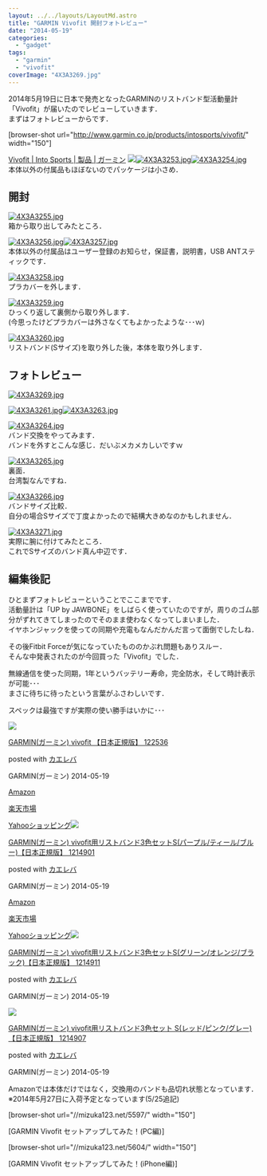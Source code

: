 ```yaml
---
layout: ../../layouts/LayoutMd.astro
title: "GARMIN Vivofit 開封フォトレビュー"
date: "2014-05-19"
categories: 
  - "gadget"
tags: 
  - "garmin"
  - "vivofit"
coverImage: "4X3A3269.jpg"
---
```


2014年5月19日に日本で発売となったGARMINのリストバンド型活動量計「Vivofit」が届いたのでレビューしていきます．  
まずはフォトレビューからです．

\[browser-shot url="http://www.garmin.co.jp/products/intosports/vivofit/" width="150"\]

[Vivofit | Into Sports | 製品 | ガーミン](http://www.garmin.co.jp/products/intosports/vivofit/) [![](/wp/images/4X3A3253.jpg)![4X3A3253.jpg](/wp/images/14198075216_8e5a24ca76_b.jpg)](http://b.hatena.ne.jp/entry/http://www.garmin.co.jp/products/intosports/vivofit/)[![4X3A3254.jpg](/wp/images/14034626560_6e2596a6ba_b.jpg)](http://www.flickr.com/photos/67522130@N08/14034626560/ "4X3A3254.jpg")  
本体以外の付属品もほぼないのでパッケージは小さめ．

## 開封

[![4X3A3255.jpg](/wp/images/14034575929_868f10ebbd_b.jpg)](http://www.flickr.com/photos/67522130@N08/14034575929/ "4X3A3255.jpg")  
箱から取り出してみたところ．

[![4X3A3256.jpg](/wp/images/14034629050_c6d7bf132a_b.jpg)](http://www.flickr.com/photos/67522130@N08/14034629050/ "4X3A3256.jpg")[![4X3A3257.jpg](/wp/images/14034630480_dda77d60d6_b.jpg)](http://www.flickr.com/photos/67522130@N08/14034630480/ "4X3A3257.jpg")  
本体以外の付属品はユーザー登録のお知らせ，保証書，説明書，USB ANTスティックです．

[![4X3A3258.jpg](/wp/images/14241421393_7139226ff0_b.jpg)](http://www.flickr.com/photos/67522130@N08/14241421393/ "4X3A3258.jpg")  
プラカバーを外します．

[![4X3A3259.jpg](/wp/images/14034580749_ffcbc5b6a7_b.jpg)](http://www.flickr.com/photos/67522130@N08/14034580749/ "4X3A3259.jpg")  
ひっくり返して裏側から取り外します．  
(今思ったけどプラカバーは外さなくてもよかったような･･･ｗ)

[![4X3A3260.jpg](/wp/images/14034666507_f2f894611c_b.jpg)](http://www.flickr.com/photos/67522130@N08/14034666507/ "4X3A3260.jpg")  
リストバンド(Sサイズ)を取り外した後，本体を取り外します．

## フォトレビュー

[![4X3A3269.jpg](/wp/images/14034644810_218ea7fc43_b.jpg)](http://www.flickr.com/photos/67522130@N08/14034644810/ "4X3A3269.jpg")

[![4X3A3261.jpg](/wp/images/14218875702_fa1371c1e2_b.jpg)](http://www.flickr.com/photos/67522130@N08/14218875702/ "4X3A3261.jpg")[![4X3A3263.jpg](/wp/images/14034638160_94f6f3e165_b.jpg)](http://www.flickr.com/photos/67522130@N08/14034638160/ "4X3A3263.jpg")

[![4X3A3264.jpg](/wp/images/14198090636_d8d81c45c4_b.jpg)](http://www.flickr.com/photos/67522130@N08/14198090636/ "4X3A3264.jpg")  
バンド交換をやってみます．  
バンドを外すとこんな感じ．だいぶメカメカしいですｗ

[![4X3A3265.jpg](/wp/images/14034598508_903bbf13c5_b.jpg)](http://www.flickr.com/photos/67522130@N08/14034598508/ "4X3A3265.jpg")  
裏面．  
台湾製なんですね．

[![4X3A3266.jpg](/wp/images/14198093036_ba891b10ae_b.jpg)](http://www.flickr.com/photos/67522130@N08/14198093036/ "4X3A3266.jpg")  
バンドサイズ比較．  
自分の場合Sサイズで丁度よかったので結構大きめなのかもしれません．

[![4X3A3271.jpg](/wp/images/14221053854_dd397609c8_b.jpg)](http://www.flickr.com/photos/67522130@N08/14221053854/ "4X3A3271.jpg")  
実際に腕に付けてみたところ．  
これでSサイズのバンド真ん中辺です．

## 編集後記

ひとまずフォトレビューということでここまでです．  
活動量計は「UP by JAWBONE」をしばらく使っていたのですが，周りのゴム部分がずれてきてしまったのでそのまま使わなくなってしまいました．  
イヤホンジャックを使っての同期や充電もなんだかんだ言って面倒でしたしね．

その後Fitbit Forceが気になっていたもののかぶれ問題もありスルー．  
そんな中発表されたのが今回買った「Vivofit」でした．

無線通信を使った同期，1年というバッテリー寿命，完全防水，そして時計表示が可能･･･  
まさに待ちに待ったという言葉がふさわしいです．

スペックは最強ですが実際の使い勝手はいかに･･･

[![](/wp/images/41J-oLUf65L._SL160_.jpg)](https://www.amazon.co.jp/exec/obidos/ASIN/B00JZ7USPQ/mizuka123-22/ref=nosim/)

[GARMIN(ガーミン) vivofit 【日本正規版】 122536](https://www.amazon.co.jp/exec/obidos/ASIN/B00JZ7USPQ/mizuka123-22/ref=nosim/)

posted with [カエレバ](http://kaereba.com)

GARMIN(ガーミン) 2014-05-19

[Amazon](http://www.amazon.co.jp/gp/search?keywords=vivofit&__mk_ja_JP=%83J%83%5E%83J%83i&tag=mizuka123-22 "アマゾン")

[楽天市場](http://hb.afl.rakuten.co.jp/hgc/032b53ee.4b34c5ee.0f4a541e.f440145e/?pc=http%3A%2F%2Fsearch.rakuten.co.jp%2Fsearch%2Fmall%2Fvivofit%2F-%2Ff.1-p.1-s.1-sf.0-st.A-v.2%3Fx%3D0%26scid%3Daf_ich_link_urltxt%26m%3Dhttp%3A%2F%2Fm.rakuten.co.jp%2F "楽天市場")

[Yahooショッピング![](/wp/images/41tBNSluDWL._SL160_.jpg)](//ck.jp.ap.valuecommerce.com/servlet/referral?sid=3066752&pid=881990642&vc_url=http%3A%2F%2Fshopping.search.yahoo.co.jp%2Fsearch%3FuIv%3Don%26ei%3DUTF-8%26tab_ex%3Dcommerce%26slider%3D0%26va%3Dvivofit "Yahooショッピング")

[GARMIN(ガーミン) vivofit用リストバンド3色セットS(パープル/ティール/ブルー)【日本正規版】 1214901](https://www.amazon.co.jp/exec/obidos/ASIN/B00HVBJPKW/mizuka123-22/ref=nosim/)

posted with [カエレバ](http://kaereba.com)

GARMIN(ガーミン) 2014-05-19

[Amazon](http://www.amazon.co.jp/gp/search?keywords=%83K%81%5B%83%7E%83%93%20vivofit%97p%83%8A%83X%83g%83o%83%93%83h3%90F%83Z%83b%83gS&__mk_ja_JP=%83J%83%5E%83J%83i&tag=mizuka123-22 "アマゾン")

[楽天市場](http://hb.afl.rakuten.co.jp/hgc/032b53ee.4b34c5ee.0f4a541e.f440145e/?pc=http%3A%2F%2Fsearch.rakuten.co.jp%2Fsearch%2Fmall%2F%25E3%2582%25AC%25E3%2583%25BC%25E3%2583%259F%25E3%2583%25B3%2520vivofit%25E7%2594%25A8%25E3%2583%25AA%25E3%2582%25B9%25E3%2583%2588%25E3%2583%2590%25E3%2583%25B3%25E3%2583%25893%25E8%2589%25B2%25E3%2582%25BB%25E3%2583%2583%25E3%2583%2588S%2F-%2Ff.1-p.1-s.1-sf.0-st.A-v.2%3Fx%3D0%26scid%3Daf_ich_link_urltxt%26m%3Dhttp%3A%2F%2Fm.rakuten.co.jp%2F "楽天市場")

[Yahooショッピング![](/wp/images/416kQR7YesL._SL160_.jpg)](//ck.jp.ap.valuecommerce.com/servlet/referral?sid=3066752&pid=881990642&vc_url=http%3A%2F%2Fshopping.search.yahoo.co.jp%2Fsearch%3FuIv%3Don%26ei%3DUTF-8%26tab_ex%3Dcommerce%26slider%3D0%26va%3D%25E3%2582%25AC%25E3%2583%25BC%25E3%2583%259F%25E3%2583%25B3%2520vivofit%25E7%2594%25A8%25E3%2583%25AA%25E3%2582%25B9%25E3%2583%2588%25E3%2583%2590%25E3%2583%25B3%25E3%2583%25893%25E8%2589%25B2%25E3%2582%25BB%25E3%2583%2583%25E3%2583%2588S "Yahooショッピング")

[GARMIN(ガーミン) vivofit用リストバンド3色セットS(グリーン/オレンジ/ブラック)【日本正規版】 1214911](https://www.amazon.co.jp/exec/obidos/ASIN/B00KANWFSM/mizuka123-22/ref=nosim/)

posted with [カエレバ](http://kaereba.com)

GARMIN(ガーミン) 2014-05-19

[![](/wp/images/41x6N0aGVnL._SL160_.jpg)](https://www.amazon.co.jp/exec/obidos/ASIN/B00KANWD2U/mizuka123-22/ref=nosim/)

[GARMIN(ガーミン) vivofit用リストバンド3色セット S(レッド/ピンク/グレー)【日本正規版】 1214907](https://www.amazon.co.jp/exec/obidos/ASIN/B00KANWD2U/mizuka123-22/ref=nosim/)

posted with [カエレバ](http://kaereba.com)

GARMIN(ガーミン) 2014-05-19

Amazonでは本体だけではなく，交換用のバンドも品切れ状態となっています．  
※2014年5月27日に入荷予定となっています(5/25追記)

\[browser-shot url="//mizuka123.net/5597/" width="150"\]

[GARMIN Vivofit セットアップしてみた！(PC編)]

\[browser-shot url="//mizuka123.net/5604/" width="150"\]

[GARMIN Vivofit セットアップしてみた！(iPhone編)]
